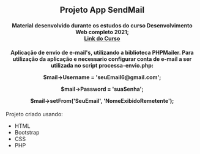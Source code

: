 <h2 align="center">Projeto App SendMail</h2>
<h4 align="center">
Material desenvolvido durante os estudos do curso Desenvolvimento Web completo 2021;<br>
<a href="https://www.udemy.com/course/web-completo/learn/lecture/9371366?start=15#overview">Link do Curso</a>
</h4>
<h4 align="center">
<p>Aplicação de envio de e-mail's, utilizando a biblioteca PHPMailer. Para utilização da aplicação e necessario configurar conta de e-mail a ser utilizada no script processa-envio.php:</p> 
<p>$mail->Username = 'seuEmail6@gmail.com';</p> 
<p>$mail->Password = 'suaSenha';  </p> 
<p>$mail->setFrom('SeuEmail', 'NomeExibidoRemetente');</p> 
</h4>
<p>Projeto criado usando:</p>
<ul>
<li>HTML</li>
<li>Bootstrap</li>
<li>CSS</li>
<li>PHP</li>
</ul>
